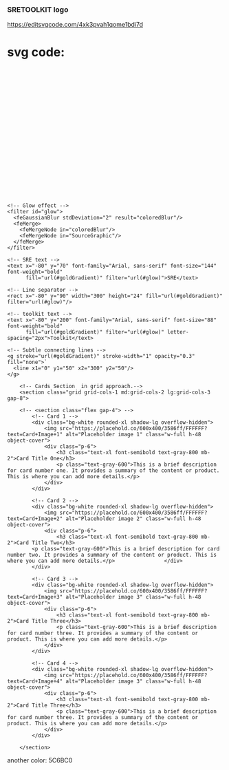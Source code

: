### SRETOOLKIT logo

https://editsvgcode.com/4xk3pvah1qome1bdi7d


<!-- -------------------------------------------------------------------------------------------------------------- -->
<!-- -------------------------------------------------------------------------------------------------------------- -->


# svg code:

<svg width="300" height="300" xmlns="http://www.w3.org/2000/svg">
  <!-- Black background -->
  <rect width="0" height="0" fill="#FFFFFF"/>
  
  <!-- Gradient definitions for golden effect -->
  <defs>
    <linearGradient id="goldGradient" x1="0%" y1="0%" x2="100%" y2="100%">
      <stop offset="0%" style="stop-color:#FFD700;stop-opacity:1" />
      <stop offset="50%" style="stop-color:#FFA500;stop-opacity:1" />
      <stop offset="100%" style="stop-color:#FF8C00;stop-opacity:1" />
    </linearGradient>
    
    <!-- Glow effect -->
    <filter id="glow">
      <feGaussianBlur stdDeviation="2" result="coloredBlur"/>
      <feMerge> 
        <feMergeNode in="coloredBlur"/>
        <feMergeNode in="SourceGraphic"/>
      </feMerge>
    </filter>
  </defs>
  
  <!-- Main content group -->
  <g transform="translate(80, 70)">
    
    <!-- SRE text -->
    <text x="-80" y="70" font-family="Arial, sans-serif" font-size="144" font-weight="bold" 
          fill="url(#goldGradient)" filter="url(#glow)">SRE</text>
    
    <!-- Line separator -->
    <rect x="-80" y="90" width="300" height="24" fill="url(#goldGradient)" filter="url(#glow)"/>
    
    <!-- toolkit text -->
    <text x="-80" y="200" font-family="Arial, sans-serif" font-size="88" font-weight="bold" 
          fill="url(#goldGradient)" filter="url(#glow)" letter-spacing="2px">Toolkit</text>
    
    <!-- Subtle connecting lines -->
    <g stroke="url(#goldGradient)" stroke-width="1" opacity="0.3" fill="none">`
      <line x1="0" y1="50" x2="300" y2="50"/>
    </g>
    
  </g>
  
  <!-- Corner accents -->
  <!-- <g stroke="url(#goldGradient)" stroke-width="4" fill="none" opacity="0.4">
    <path d="M20,20 L20,40 L40,40"/>
    <path d="M380,20 L380,40 L360,40"/>
    <path d="M20,180 L20,160 L40,160"/>
    <path d="M380,180 L380,160 L360,160"/>
  </g> -->
  
</svg>

<!-- -------------------------------------------------------------------------------------------------------------- -->
<!-- -------------------------------------------------------------------------------------------------------------- -->


<!-- This was related to card section which was using grid and not flex box. Which has been updated as of now. -->

        <!-- Cards Section  in grid approach.-->
        <section class="grid grid-cols-1 md:grid-cols-2 lg:grid-cols-3 gap-8">

        <!-- <section class="flex gap-4"> -->
            <!-- Card 1 -->
            <div class="bg-white rounded-xl shadow-lg overflow-hidden">
                <img src="https://placehold.co/600x400/3586ff/FFFFFF?text=Card+Image+1" alt="Placeholder image 1" class="w-full h-48 object-cover">
                <div class="p-6">
                    <h3 class="text-xl font-semibold text-gray-800 mb-2">Card Title One</h3>
                    <p class="text-gray-600">This is a brief description for card number one. It provides a summary of the content or product. This is where you can add more details.</p>
                </div>
            </div>

            <!-- Card 2 -->
            <div class="bg-white rounded-xl shadow-lg overflow-hidden">
                <img src="https://placehold.co/600x400/3586ff/FFFFFF?text=Card+Image+2" alt="Placeholder image 2" class="w-full h-48 object-cover">
                <div class="p-6">
                    <h3 class="text-xl font-semibold text-gray-800 mb-2">Card Title Two</h3>
            <p class="text-gray-600">This is a brief description for card number two. It provides a summary of the content or product. This is where you can add more details.</p>                </div>
            </div>

            <!-- Card 3 -->
            <div class="bg-white rounded-xl shadow-lg overflow-hidden">
                <img src="https://placehold.co/600x400/3586ff/FFFFFF?text=Card+Image+3" alt="Placeholder image 3" class="w-full h-48 object-cover">
                <div class="p-6">
                    <h3 class="text-xl font-semibold text-gray-800 mb-2">Card Title Three</h3>
                    <p class="text-gray-600">This is a brief description for card number three. It provides a summary of the content or product. This is where you can add more details.</p>
                </div>
            </div>

            <!-- Card 4 -->
            <div class="bg-white rounded-xl shadow-lg overflow-hidden">
                <img src="https://placehold.co/600x400/3586ff/FFFFFF?text=Card+Image+4" alt="Placeholder image 3" class="w-full h-48 object-cover">
                <div class="p-6">
                    <h3 class="text-xl font-semibold text-gray-800 mb-2">Card Title Three</h3>
                    <p class="text-gray-600">This is a brief description for card number three. It provides a summary of the content or product. This is where you can add more details.</p>
                </div>
            </div>   
            
        </section>



<!-- -------------------------------------------------------------------------------------------------------------- -->
<!-- -------------------------------------------------------------------------------------------------------------- -->

another color: 5C6BC0